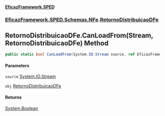 #### [EficazFramework.SPED](EficazFrameworkSPED.md 'EficazFramework SPED')
### [EficazFramework.SPED.Schemas.NFe](EficazFramework.SPED.Schemas.NFe.md 'EficazFramework.SPED.Schemas.NFe').[RetornoDistribuicaoDFe](EficazFramework.SPED.Schemas.NFe/RetornoDistribuicaoDFe.md 'EficazFramework.SPED.Schemas.NFe.RetornoDistribuicaoDFe')

## RetornoDistribuicaoDFe.CanLoadFrom(Stream, RetornoDistribuicaoDFe) Method

```csharp
public static bool CanLoadFrom(System.IO.Stream source, ref EficazFramework.SPED.Schemas.NFe.RetornoDistribuicaoDFe obj);
```
#### Parameters

<a name='EficazFramework.SPED.Schemas.NFe.RetornoDistribuicaoDFe.CanLoadFrom(System.IO.Stream,EficazFramework.SPED.Schemas.NFe.RetornoDistribuicaoDFe).source'></a>

`source` [System.IO.Stream](https://docs.microsoft.com/en-us/dotnet/api/System.IO.Stream 'System.IO.Stream')

<a name='EficazFramework.SPED.Schemas.NFe.RetornoDistribuicaoDFe.CanLoadFrom(System.IO.Stream,EficazFramework.SPED.Schemas.NFe.RetornoDistribuicaoDFe).obj'></a>

`obj` [RetornoDistribuicaoDFe](EficazFramework.SPED.Schemas.NFe/RetornoDistribuicaoDFe.md 'EficazFramework.SPED.Schemas.NFe.RetornoDistribuicaoDFe')

#### Returns
[System.Boolean](https://docs.microsoft.com/en-us/dotnet/api/System.Boolean 'System.Boolean')